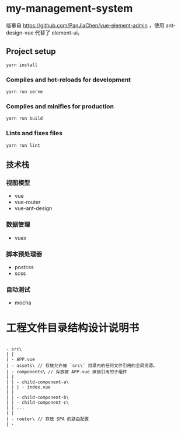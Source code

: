 # my-management-system
临摹自 https://github.com/PanJiaChen/vue-element-admin ，使用 ant-design-vue 代替了 element-ui。
## Project setup
```
yarn install
```

### Compiles and hot-reloads for development
```
yarn run serve
```

### Compiles and minifies for production
```
yarn run build
```

### Lints and fixes files
```
yarn run lint
```

## 技术栈
### 视图模型
* vue
* vue-router
* vue-ant-design
### 数据管理
* vuex
### 脚本预处理器
* postcss
* scss
### 自动测试
* mocha

# 工程文件目录结构设计说明书
```

- src\
| |
| - APP.vue
| - assets\ // 存放允许被 `src\` 目录内的任何文件引用的全局资源。
| - components\ // 存放被 APP.vue 直接引用的子组件
| | 
| | - child-component-a\
| | | - index.vue
| | 
| | - child-component-b\
| | - child-component-c\
| | ...
| |
| - router\ // 存放 SPA 的路由配置
| - 

```